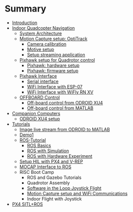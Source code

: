 # Summary

* [Introduction](README.md)
* [Indoor Quadcopter Navigation](indoor_quadcopter_navigation.md)
  * [System Architecture](chapter1.md)
  * [Motion Capture setup: OptiTrack](motion_capture_setup_optitrack.md)
    * [Camera calibration](camera_calibration.md)
    * [Motive setup](motive_setup.md)
    * [Setup streaming application](setup_streaming_application.md)
  * [Pixhawk setup for Quadrotor control](quadrotor_control_using_pixhawk.md)
    * [Pixhawk: hardware setup](pixhawk_hardware_setup.md)
    * [Pixhawk: firmware setup](pixhawk_software_setup.md)
  * [Pixhawk Interface](offboard_control_setup.md)
    * [Serial interface](off_board_control_via_serial_communication.md)
    * [WiFi Interface with ESP-07](recommended_wifi_setup.md)
    * [WiFi Interface with WiFly RN XV](off-board_control_via_udp_wifi_connection.md)
  * [OFFBOARD Control](offboard_control.md)
    * [Off-board control from ODROID XU4](off-board_control.md)
    * [Off-board control from MATLAB](off-board_control_from_matlab.md)
* [Companion Computers](companion_computers.md)
  * [ODROID XU4 setup](companion_computer_odroid_xu4_setup.md)
* [Tutorials](special_tutorials.md)
  * [Image live stream from ODROID to MATLAB](image_live_stream_from_odroid_to_matlab.md)
  * [Demo1](demo1.md)
  * [ROS-Tutorial](ros-tutorial.md)
    * [ROS Basics](ros_basics.md)
    * [ROS with Simulation](ros_with_simulation.md)
    * [ROS with Hardware Experiment](ros_with_hardware_experiment.md)
  * [Setup HIL with PX4 and V-REP](setup_hil_with_px4_and_v-rep.md)
  * [MOCAP Interface to ROS](mocap-interface-to-pixhawk-via-ros.md)
  * RISC Boot Camp
    * ROS and Gazebo Tutorials
    * Quadrotor Assembly 
    * [Software in the Loop Joystick Flight](software-in-the-loop-joystick-flight.md)
    * [Motion Capture setup and WiFi Communications](motion-capture-setup-and-wifi-communications.md)
    * Indoor Flight with Joystick
* [PX4 SITL+ROS](px4-sitl+ros.md)

